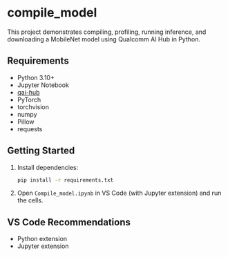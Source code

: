 # compile_model

This project demonstrates compiling, profiling, running inference, and downloading a MobileNet model using Qualcomm AI Hub in Python.

## Requirements

- Python 3.10+
- Jupyter Notebook
- [qai-hub](https://pypi.org/project/qai-hub/)
- PyTorch
- torchvision
- numpy
- Pillow
- requests

## Getting Started

1. Install dependencies:
    ```bash
    pip install -r requirements.txt
    ```

2. Open `Compile_model.ipynb` in VS Code (with Jupyter extension) and run the cells.

## VS Code Recommendations

- Python extension
- Jupyter extension